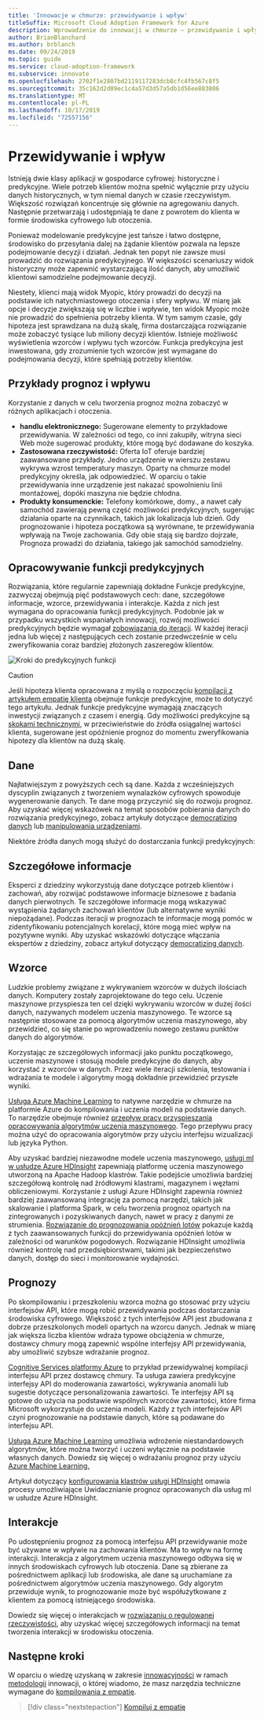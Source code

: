 ```yaml
---
title: 'Innowacje w chmurze: przewidywanie i wpływ'
titleSuffix: Microsoft Cloud Adoption Framework for Azure
description: Wprowadzenie do innowacji w chmurze — przewidywanie i wpływ
author: BrianBlanchard
ms.author: brblanch
ms.date: 09/24/2019
ms.topic: guide
ms.service: cloud-adoption-framework
ms.subservice: innovate
ms.openlocfilehash: 2702f1e2807bd2119117283dcb8cfc4fb567c8f5
ms.sourcegitcommit: 35c162d2d09ec1c4a57d3d57a5db1d56ee883806
ms.translationtype: MT
ms.contentlocale: pl-PL
ms.lasthandoff: 10/17/2019
ms.locfileid: "72557156"
---
```

# <a name="predict-and-influence"></a>Przewidywanie i wpływ

Istnieją dwie klasy aplikacji w gospodarce cyfrowej: historyczne i predykcyjne. Wiele potrzeb klientów można spełnić wyłącznie przy użyciu danych historycznych, w tym niemal danych w czasie rzeczywistym. Większość rozwiązań koncentruje się głównie na agregowaniu danych. Następnie przetwarzają i udostępniają te dane z powrotem do klienta w formie środowiska cyfrowego lub otoczenia.

Ponieważ modelowanie predykcyjne jest tańsze i łatwo dostępne, środowisko do przesyłania dalej na żądanie klientów pozwala na lepsze podejmowanie decyzji i działań. Jednak ten popyt nie zawsze musi prowadzić do rozwiązania predykcyjnego. W większości scenariuszy widok historyczny może zapewnić wystarczającą ilość danych, aby umożliwić klientowi samodzielne podejmowanie decyzji.

Niestety, klienci mają widok Myopic, który prowadzi do decyzji na podstawie ich natychmiastowego otoczenia i sfery wpływu. W miarę jak opcje i decyzje zwiększają się w liczbie i wpływie, ten widok Myopic może nie prowadzić do spełnienia potrzeby klienta. W tym samym czasie, gdy hipoteza jest sprawdzana na dużą skalę, firma dostarczająca rozwiązanie może zobaczyć tysiące lub miliony decyzji klientów. Istnieje możliwość wyświetlenia wzorców i wpływu tych wzorców. Funkcja predykcyjna jest inwestowana, gdy zrozumienie tych wzorców jest wymagane do podejmowania decyzji, które spełniają potrzeby klientów.

## <a name="examples-of-predictions-and-influence"></a>Przykłady prognoz i wpływu

Korzystanie z danych w celu tworzenia prognoz można zobaczyć w różnych aplikacjach i otoczenia.

- **handlu elektronicznego:** Sugerowane elementy to przykładowe przewidywania. W zależności od tego, co inni zakupiły, witryna sieci Web może sugerować produkty, które mogą być dodawane do koszyka.
- **Zastosowana rzeczywistość:** Oferta IoT oferuje bardziej zaawansowane przykłady. Jedno urządzenie w wierszu zestawu wykrywa wzrost temperatury maszyn. Oparty na chmurze model predykcyjny określa, jak odpowiedzieć. W oparciu o takie przewidywania inne urządzenie jest nakazać spowolnieniu linii montażowej, dopóki maszyna nie będzie chłodna.
- **Produkty konsumenckie:** Telefony komórkowe, domy., a nawet cały samochód zawierają pewną część możliwości predykcyjnych, sugerując działania oparte na czynnikach, takich jak lokalizacja lub dzień. Gdy prognozowanie i hipoteza początkowa są wyrównane, te przewidywania wpływają na Twoje zachowania. Gdy obie stają się bardzo dojrzałe, Prognoza prowadzi do działania, takiego jak samochód samodzielny.

## <a name="developing-predictive-capabilities"></a>Opracowywanie funkcji predykcyjnych

Rozwiązania, które regularnie zapewniają dokładne Funkcje predykcyjne, zazwyczaj obejmują pięć podstawowych cech: dane, szczegółowe informacje, wzorce, przewidywania i interakcje. Każda z nich jest wymagana do opracowania funkcji predykcyjnych. Podobnie jak w przypadku wszystkich wspaniałych innowacji, rozwój możliwości predykcyjnych będzie wymagał [zobowiązania do iteracji](./index.md#commitment-to-iteration). W każdej iteracji jedna lub więcej z następujących cech zostanie przedwcześnie w celu zweryfikowania coraz bardziej złożonych zaszeregów klientów.

![Kroki do predykcyjnych funkcji](../../_images/innovate/predict-and-influence.png)

> [!CAUTION]
> Jeśli hipoteza klienta opracowana z myślą o rozpoczęciu [kompilacji z artykułem empatię klienta](./build.md) obejmuje funkcje predykcyjne, może to dotyczyć tego artykułu. Jednak funkcje predykcyjne wymagają znaczących inwestycji związanych z czasem i energią. Gdy możliwości predykcyjne są [skokami technicznymi](./build.md#reduce-complexity-and-delay-technical-spikes), w przeciwieństwie do źródła osiągalnej wartości klienta, sugerowane jest opóźnienie prognoz do momentu zweryfikowania hipotezy dla klientów na dużą skalę.

## <a name="data"></a>Dane

Najłatwiejszym z powyższych cech są dane. Każda z wcześniejszych dyscyplin związanych z tworzeniem wynalazków cyfrowych spowoduje wygenerowanie danych. Te dane mogą przyczynić się do rozwoju prognoz. Aby uzyskać więcej wskazówek na temat sposobów pobierania danych do rozwiązania predykcyjnego, zobacz artykuły dotyczące [democratizing danych](./data.md) lub [manipulowania urządzeniami](./devices.md).

Niektóre źródła danych mogą służyć do dostarczania funkcji predykcyjnych:

## <a name="insights"></a>Szczegółowe informacje

Eksperci z dziedziny wykorzystują dane dotyczące potrzeb klientów i zachowań, aby rozwijać podstawowe informacje biznesowe z badania danych pierwotnych. Te szczegółowe informacje mogą wskazywać wystąpienia żądanych zachowań klientów (lub alternatywne wyniki niepożądane). Podczas iteracji w prognozach te informacje mogą pomóc w zidentyfikowaniu potencjalnych korelacji, które mogą mieć wpływ na pozytywne wyniki. Aby uzyskać wskazówki dotyczące włączania ekspertów z dziedziny, zobacz artykuł dotyczący [democratizing danych](./data.md).

## <a name="patterns"></a>Wzorce

Ludzkie problemy związane z wykrywaniem wzorców w dużych ilościach danych. Komputery zostały zaprojektowane do tego celu. Uczenie maszynowe przyspiesza ten cel dzięki wykrywaniu wzorców w dużej ilości danych, nazywanych modelem uczenia maszynowego. Te wzorce są następnie stosowane za pomocą algorytmów uczenia maszynowego, aby przewidzieć, co się stanie po wprowadzeniu nowego zestawu punktów danych do algorytmów.

Korzystając ze szczegółowych informacji jako punktu początkowego, uczenie maszynowe i stosują modele predykcyjne do danych, aby korzystać z wzorców w danych. Przez wiele iteracji szkolenia, testowania i wdrażania te modele i algorytmy mogą dokładnie przewidzieć przyszłe wyniki.

[Usługa Azure Machine Learning](https://docs.microsoft.com/azure/machine-learning/service/overview-what-is-azure-ml) to natywne narzędzie w chmurze na platformie Azure do kompilowania i uczenia modeli na podstawie danych. To narzędzie obejmuje również [przepływ pracy przyspieszania opracowywania algorytmów uczenia maszynowego](https://docs.microsoft.com/azure/machine-learning/service/concept-azure-machine-learning-architecture). Tego przepływu pracy można użyć do opracowania algorytmów przy użyciu interfejsu wizualizacji lub języka Python.

Aby uzyskać bardziej niezawodne modele uczenia maszynowego, [usługi ml w usłudze Azure HDInsight](https://docs.microsoft.com/azure/hdinsight/r-server/r-server-overview) zapewniają platformę uczenia maszynowego utworzoną na Apache Hadoop klastrów. Takie podejście umożliwia bardziej szczegółową kontrolę nad źródłowymi klastrami, magazynem i węzłami obliczeniowymi. Korzystanie z usługi Azure HDInsight zapewnia również bardziej zaawansowaną integrację za pomocą narzędzi, takich jak skalowanie i platforma Spark, w celu tworzenia prognoz opartych na zintegrowanych i pozyskiwanych danych, nawet w pracy z danymi ze strumienia. [Rozwiązanie do prognozowania opóźnień lotów](https://docs.microsoft.com/azure/hdinsight/hdinsight-hadoop-r-scaler-sparkr) pokazuje każdą z tych zaawansowanych funkcji do przewidywania opóźnień lotów w zależności od warunków pogodowych. Rozwiązanie HDInsight umożliwia również kontrolę nad przedsiębiorstwami, takimi jak bezpieczeństwo danych, dostęp do sieci i monitorowanie wydajności.

## <a name="predictions"></a>Prognozy

Po skompilowaniu i przeszkoleniu wzorca można go stosować przy użyciu interfejsów API, które mogą robić przewidywania podczas dostarczania środowiska cyfrowego. Większość z tych interfejsów API jest zbudowana z dobrze przeszkolonych modeli opartych na wzorcu danych. Jednak w miarę jak większa liczba klientów wdraża typowe obciążenia w chmurze, dostawcy chmury mogą zapewnić wspólne interfejsy API przewidywania, aby umożliwić szybsze wdrażanie prognoz.

[Cognitive Services platformy Azure](https://docs.microsoft.com/azure/cognitive-services) to przykład przewidywalnej kompilacji interfejsu API przez dostawcę chmury. Ta usługa zawiera predykcyjne interfejsy API do moderowania zawartości, wykrywania anomalii lub sugestie dotyczące personalizowania zawartości. Te interfejsy API są gotowe do użycia na podstawie wspólnych wzorców zawartości, które firma Microsoft wykorzystuje do uczenia modeli. Każdy z tych interfejsów API czyni prognozowanie na podstawie danych, które są podawane do interfejsu API.

[Usługa Azure Machine Learning](https://docs.microsoft.com/azure/machine-learning) umożliwia wdrożenie niestandardowych algorytmów, które można tworzyć i uczeni wyłącznie na podstawie własnych danych. Dowiedz się więcej o wdrażaniu prognoz przy użyciu [Azure Machine Learning.](https://docs.microsoft.com/azure/machine-learning/service/how-to-deploy-and-where)

Artykuł dotyczący [konfigurowania klastrów usługi HDInsight](https://docs.microsoft.com/azure/hdinsight/hdinsight-hadoop-provision-linux-clusters) omawia procesy umożliwiające Uwidacznianie prognoz opracowanych dla usług ml w usłudze Azure HDInsight.

## <a name="interactions"></a>Interakcje

Po udostępnieniu prognoz za pomocą interfejsu API przewidywanie może być używane w wpływie na zachowania klientów. Ma to wpływ na formę interakcji. Interakcja z algorytmem uczenia maszynowego odbywa się w innych środowiskach cyfrowych lub otoczenia. Dane są zbierane za pośrednictwem aplikacji lub środowiska, ale dane są uruchamiane za pośrednictwem algorytmów uczenia maszynowego. Gdy algorytm przewiduje wynik, to prognozowanie może być współużytkowane z klientem za pomocą istniejącego środowiska.

Dowiedz się więcej o interakcjach w [rozwiązaniu o regulowanej rzeczywistości](./devices.md#adjusted-reality), aby uzyskać więcej szczegółowych informacji na temat tworzenia interakcji w środowisku otoczenia.

## <a name="next-steps"></a>Następne kroki

W oparciu o wiedzę uzyskaną w zakresie [innowacyjności](./invention.md) w ramach [metodologii](./index.md) innowacji, o której wiadomo, że masz narzędzia techniczne wymagane do [kompilowania z empatię](./build.md).

> [!div class="nextstepaction"]
> [Kompiluj z empatię](./build.md)

